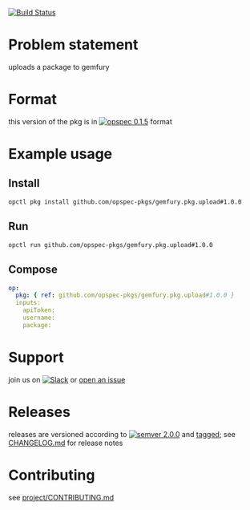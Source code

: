 [![Build Status](https://travis-ci.org/opspec-pkgs/gemfury.pkg.upload.svg?branch=master)](https://travis-ci.org/opspec-pkgs/gemfury.pkg.upload)

# Problem statement

uploads a package to gemfury

# Format

this version of the pkg is in [![opspec 0.1.5](https://img.shields.io/badge/opspec-0.1.5-brightgreen.svg?colorA=6b6b6b&colorB=fc16be)](https://opspec.io/0.1.5/packages.html) format

# Example usage

## Install

```shell
opctl pkg install github.com/opspec-pkgs/gemfury.pkg.upload#1.0.0
```

## Run

```
opctl run github.com/opspec-pkgs/gemfury.pkg.upload#1.0.0
```

## Compose

```yaml
op:
  pkg: { ref: github.com/opspec-pkgs/gemfury.pkg.upload#1.0.0 }
  inputs:
    apiToken:
    username:
    package:
```

# Support

join us on
[![Slack](https://opspec-slackin.herokuapp.com/badge.svg)](https://opspec-slackin.herokuapp.com/)
or
[open an issue](https://github.com/opspec-pkgs/gemfury.pkg.upload/issues)

# Releases

releases are versioned according to
[![semver 2.0.0](https://img.shields.io/badge/semver-2.0.0-brightgreen.svg)](http://semver.org/spec/v2.0.0.html)
and [tagged](https://git-scm.com/book/en/v2/Git-Basics-Tagging); see
[CHANGELOG.md](CHANGELOG.md) for release notes

# Contributing

see
[project/CONTRIBUTING.md](https://github.com/opspec-pkgs/project/blob/master/CONTRIBUTING.md)

